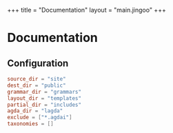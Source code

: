 +++
title = "Documentation"
layout = "main.jingoo"
+++

# Documentation

## Configuration

```toml
source_dir = "site"
dest_dir = "public"
grammar_dir = "grammars"
layout_dir = "templates"
partial_dir = "includes"
agda_dir = "lagda"
exclude = ["*.agdai"]
taxonomies = []
```
